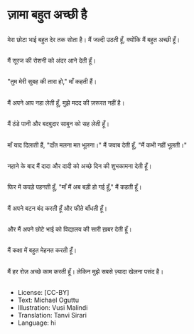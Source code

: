 # ज़ामा बहुत अच्छी है

##
मेरा छोटा भाई बहुत देर तक सोता है। मैं जल्दी उठती हूँ, क्योंकि मैं बहुत अच्छी हूँ।

##
मैं सूरज की रोशनी को अंदर आने देती हूँ।

##
"तुम मेरी सुबह की तारा हो," माँ कहती हैं।

##
मैं अपने आप नहा लेती हूँ, मुझे मदद की ज़रूरत नहीं है।

##
मैं ठंडे पानी और बदबुदार साबुन को सह लेती हूँ।

##
माँ याद दिलाती हैं, "दाँत मलना मत भूलना।" मैं जवाब देती हूँ, "मैं कभी नहीं भूलती।"

##
नहाने के बाद मैं दादा और दादी को अच्छे दिन की शुभकामना देती हूँ।

##
फिर में कपड़े पहनती हूँ, "माँ मैं अब बड़ी हो गई हूँ," मैं कहती हूँ।

##
मैं अपने बटन बंद करती हूँ और फीते बाँधती हूँ।

##
और मैं अपने छोटे भाई को विद्यालय की सारी ख़बर देती हूँ।

##
मैं कक्षा में बहुत मेहनत करती हूँ।

##
मैं हर रोज़ अच्छे काम करती हूँ। लेकिन मुझे सबसे ज़्यादा खेलना पसंद है।

##
* License: [CC-BY]
* Text: Michael Oguttu
* Illustration: Vusi Malindi
* Translation: Tanvi Sirari
* Language: hi
